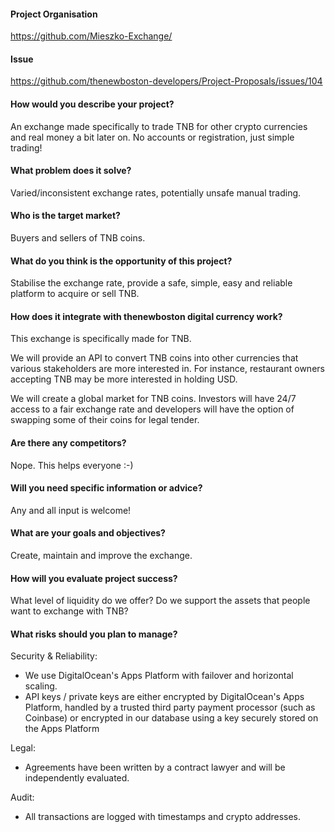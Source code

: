 #### Project Organisation

https://github.com/Mieszko-Exchange/

#### Issue

https://github.com/thenewboston-developers/Project-Proposals/issues/104

#### How would you describe your project?
An exchange made specifically to trade TNB for other crypto currencies and real money a bit later on. No accounts or registration, just simple trading!

#### What problem does it solve?
Varied/inconsistent exchange rates, potentially unsafe manual trading.

#### Who is the target market?
Buyers and sellers of TNB coins.

#### What do you think is the opportunity of this project?
Stabilise the exchange rate, provide a safe, simple, easy and reliable platform to acquire or sell TNB.

#### How does it integrate with thenewboston digital currency work?
This exchange is specifically made for TNB.

We will provide an API to convert TNB coins into other currencies that various stakeholders are more interested in. For instance, restaurant owners accepting TNB may be more interested in holding USD.

We will create a global market for TNB coins. Investors will have 24/7 access to a fair exchange rate and developers will have the option of swapping some of their coins for legal tender.

#### Are there any competitors?
Nope. This helps everyone :-)

#### Will you need specific information or advice?
Any and all input is welcome!

#### What are your goals and objectives?
Create, maintain and improve the exchange.

#### How will you evaluate project success?
What level of liquidity do we offer?
Do we support the assets that people want to exchange with TNB?

#### What risks should you plan to manage?
Security & Reliability:
- We use DigitalOcean's Apps Platform with failover and horizontal scaling.
- API keys / private keys are either encrypted by DigitalOcean's Apps Platform, handled by a trusted third party payment processor (such as Coinbase) or encrypted in our database using a key securely stored on the Apps Platform

Legal:
- Agreements have been written by a contract lawyer and will be independently evaluated.

Audit:
- All transactions are logged with timestamps and crypto addresses.

